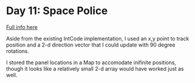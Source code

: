 # Day 11: Space Police

[Full info here](https://adventofcode.com/2019/day/11)

Aside from the existing IntCode implementation, I used an x,y point to 
track position and a 2-d direction vector that I could update with 90
degree rotations.

I stored the panel locations in a Map to accomodate inifinite positions,
though it looks like a relatively small 2-d array would have worked just
as well.
